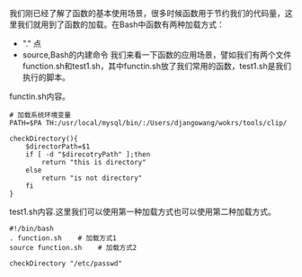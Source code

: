 我们刚已经了解了函数的基本使用场景，很多时候函数用于节约我们的代码量，这里我们就用到了函数的加载。在Bash中函数有两种加载方式：
* "." 点
* source,Bash的内建命令
我们来看一下函数的应用场景，譬如我们有两个文件function.sh和test1.sh，其中functin.sh放了我们常用的函数，test1.sh是我们执行的脚本。

functin.sh内容。
```
# 加载系统环境变量
PATH=$PA TH:/usr/local/mysql/bin/:/Users/djangowang/wokrs/tools/clip/

checkDirectory(){
    $directorPath=$1
    if [ -d "$direcotryPath" ];then
        return "this is directory"
    else
        return "is not directory"
    fi
}
```
test1.sh内容.这里我们可以使用第一种加载方式也可以使用第二种加载方式。
```
#!/bin/bash
. function.sh    # 加载方式1
source function.sh    # 加载方式2

checkDirectory "/etc/passwd"

```